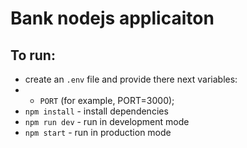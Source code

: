 # Bank nodejs applicaiton

## To run:
 - create an ``.env`` file and provide there next variables:
 - - ``PORT`` (for example, PORT=3000); 
 - ``npm install``  - install dependencies 
 - ``npm run dev``  - run in development mode 
 - ``npm start``  - run in production mode 
